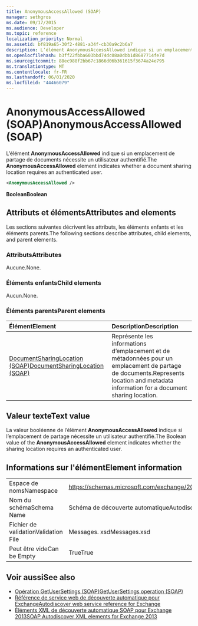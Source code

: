 ```yaml
---
title: AnonymousAccessAllowed (SOAP)
manager: sethgros
ms.date: 09/17/2015
ms.audience: Developer
ms.topic: reference
localization_priority: Normal
ms.assetid: bf819a65-30f2-4881-a34f-cb30a9c2b6a7
description: L’élément AnonymousAccessAllowed indique si un emplacement de partage de documents nécessite un utilisateur authentifié.
ms.openlocfilehash: b3ff22fbba603bbd74dc08a0dbb1d8687714fe7d
ms.sourcegitcommit: 88ec988f2bb67c1866d06b361615f3674a24e795
ms.translationtype: MT
ms.contentlocale: fr-FR
ms.lasthandoff: 06/01/2020
ms.locfileid: "44466079"
---
```

# <a name="anonymousaccessallowed-soap"></a><span data-ttu-id="8c01d-103">AnonymousAccessAllowed (SOAP)</span><span class="sxs-lookup"><span data-stu-id="8c01d-103">AnonymousAccessAllowed (SOAP)</span></span>

<span data-ttu-id="8c01d-104">L’élément **AnonymousAccessAllowed** indique si un emplacement de partage de documents nécessite un utilisateur authentifié.</span><span class="sxs-lookup"><span data-stu-id="8c01d-104">The **AnonymousAccessAllowed** element indicates whether a document sharing location requires an authenticated user.</span></span> 
  
```XML
<AnonymousAccessAllowed /> 
```

 <span data-ttu-id="8c01d-105">**Boolean**</span><span class="sxs-lookup"><span data-stu-id="8c01d-105">**Boolean**</span></span>
## <a name="attributes-and-elements"></a><span data-ttu-id="8c01d-106">Attributs et éléments</span><span class="sxs-lookup"><span data-stu-id="8c01d-106">Attributes and elements</span></span>

<span data-ttu-id="8c01d-107">Les sections suivantes décrivent les attributs, les éléments enfants et les éléments parents.</span><span class="sxs-lookup"><span data-stu-id="8c01d-107">The following sections describe attributes, child elements, and parent elements.</span></span>
  
### <a name="attributes"></a><span data-ttu-id="8c01d-108">Attributs</span><span class="sxs-lookup"><span data-stu-id="8c01d-108">Attributes</span></span>

<span data-ttu-id="8c01d-109">Aucune.</span><span class="sxs-lookup"><span data-stu-id="8c01d-109">None.</span></span>
  
### <a name="child-elements"></a><span data-ttu-id="8c01d-110">Éléments enfants</span><span class="sxs-lookup"><span data-stu-id="8c01d-110">Child elements</span></span>

<span data-ttu-id="8c01d-111">Aucun.</span><span class="sxs-lookup"><span data-stu-id="8c01d-111">None.</span></span>
  
### <a name="parent-elements"></a><span data-ttu-id="8c01d-112">Éléments parents</span><span class="sxs-lookup"><span data-stu-id="8c01d-112">Parent elements</span></span>

|<span data-ttu-id="8c01d-113">**Élément**</span><span class="sxs-lookup"><span data-stu-id="8c01d-113">**Element**</span></span>|<span data-ttu-id="8c01d-114">**Description**</span><span class="sxs-lookup"><span data-stu-id="8c01d-114">**Description**</span></span>|
|:-----|:-----|
|[<span data-ttu-id="8c01d-115">DocumentSharingLocation (SOAP)</span><span class="sxs-lookup"><span data-stu-id="8c01d-115">DocumentSharingLocation (SOAP)</span></span>](documentsharinglocation-soap.md) <br/> |<span data-ttu-id="8c01d-116">Représente les informations d’emplacement et de métadonnées pour un emplacement de partage de documents.</span><span class="sxs-lookup"><span data-stu-id="8c01d-116">Represents location and metadata information for a document sharing location.</span></span>  <br/> |
   
## <a name="text-value"></a><span data-ttu-id="8c01d-117">Valeur texte</span><span class="sxs-lookup"><span data-stu-id="8c01d-117">Text value</span></span>

<span data-ttu-id="8c01d-118">La valeur booléenne de l’élément **AnonymousAccessAllowed** indique si l’emplacement de partage nécessite un utilisateur authentifié.</span><span class="sxs-lookup"><span data-stu-id="8c01d-118">The Boolean value of the **AnonymousAccessAllowed** element indicates whether the sharing location requires an authenticated user.</span></span> 
  
## <a name="element-information"></a><span data-ttu-id="8c01d-119">Informations sur l'élément</span><span class="sxs-lookup"><span data-stu-id="8c01d-119">Element information</span></span>

|||
|:-----|:-----|
|<span data-ttu-id="8c01d-120">Espace de noms</span><span class="sxs-lookup"><span data-stu-id="8c01d-120">Namespace</span></span>  <br/> |https://schemas.microsoft.com/exchange/2010/Autodiscover  <br/> |
|<span data-ttu-id="8c01d-121">Nom du schéma</span><span class="sxs-lookup"><span data-stu-id="8c01d-121">Schema Name</span></span>  <br/> |<span data-ttu-id="8c01d-122">Schéma de découverte automatique</span><span class="sxs-lookup"><span data-stu-id="8c01d-122">Autodiscover schema</span></span>  <br/> |
|<span data-ttu-id="8c01d-123">Fichier de validation</span><span class="sxs-lookup"><span data-stu-id="8c01d-123">Validation File</span></span>  <br/> |<span data-ttu-id="8c01d-124">Messages. xsd</span><span class="sxs-lookup"><span data-stu-id="8c01d-124">Messages.xsd</span></span>  <br/> |
|<span data-ttu-id="8c01d-125">Peut être vide</span><span class="sxs-lookup"><span data-stu-id="8c01d-125">Can be Empty</span></span>  <br/> |<span data-ttu-id="8c01d-126">True</span><span class="sxs-lookup"><span data-stu-id="8c01d-126">True</span></span>  <br/> |
   
## <a name="see-also"></a><span data-ttu-id="8c01d-127">Voir aussi</span><span class="sxs-lookup"><span data-stu-id="8c01d-127">See also</span></span>

- [<span data-ttu-id="8c01d-128">Opération GetUserSettings (SOAP)</span><span class="sxs-lookup"><span data-stu-id="8c01d-128">GetUserSettings operation (SOAP)</span></span>](getusersettings-operation-soap.md)
- [<span data-ttu-id="8c01d-129">Référence de service web de découverte automatique pour Exchange</span><span class="sxs-lookup"><span data-stu-id="8c01d-129">Autodiscover web service reference for Exchange</span></span>](autodiscover-web-service-reference-for-exchange.md)
- [<span data-ttu-id="8c01d-130">Éléments XML de découverte automatique SOAP pour Exchange 2013</span><span class="sxs-lookup"><span data-stu-id="8c01d-130">SOAP Autodiscover XML elements for Exchange 2013</span></span>](soap-autodiscover-xml-elements-for-exchange-2013.md)


